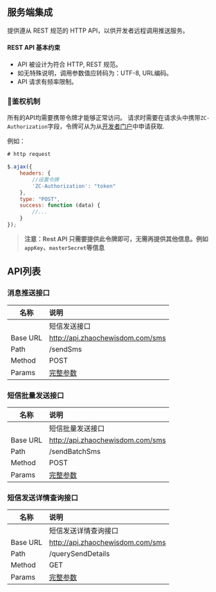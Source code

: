 ## 服务端集成
提供遵从 REST 规范的 HTTP API，以供开发者远程调用推送服务。

#### REST API 基本约束
+ API 被设计为符合 HTTP, REST 规范。
+ 如无特殊说明，调用参数值应转码为：UTF-8, URL编码。
+ API 请求有频率限制。

### 鉴权机制

所有的API均需要携带令牌才能够正常访问。
请求时需要在请求头中携带`ZC-Authorization`字段，令牌可从为从[开发者门户](http://developer.zhaochewisdom.com/portal)中申请获取.

例如：
``` JavaScript
# http request

$.ajax({
    headers: {
        //设置令牌
        'ZC-Authorization': "token"
    },
    type: "POST",
    success: function (data) {
        //...
    }
});
```
> **注意：Rest API 只需要提供此令牌即可，无需再提供其他信息。例如`appKey`、`masterSecret`等信息**
## API列表

### 消息推送接口

| 名称     | 说明                                                                                           |
| -------- | :--------------------------------------------------------------------------------------------- |
|          | 短信发送接口                                                                                   |
| Base URL | http://api.zhaochewisdom.com/sms                                                               |
| Path     | /sendSms                                                                                       |
| Method   | POST                                                                                           |
| Params   | [完整参数](https://help.aliyun.com/document_detail/57458.html?spm=a2c4g.11186623.6.572.kze2m1) |

### 短信批量发送接口

| 名称     | 说明                                                                                           |
| -------- | :--------------------------------------------------------------------------------------------- |
|          | 短信批量发送接口                                                                               |
| Base URL | http://api.zhaochewisdom.com/sms                                                               |
| Path     | /sendBatchSms                                                                                  |
| Method   | POST                                                                                           |
| Params   | [完整参数](https://help.aliyun.com/document_detail/66264.html?spm=a2c4g.11186623.6.575.dG6TVV) |


### 短信发送详情查询接口

| 名称     | 说明                                                                                           |
| -------- | :--------------------------------------------------------------------------------------------- |
|          | 短信发送详情查询接口                                                                           |
| Base URL | http://api.zhaochewisdom.com/sms                                                               |
| Path     | /querySendDetails                                                                              |
| Method   | GET                                                                                            |
| Params   | [完整参数](https://help.aliyun.com/document_detail/57459.html?spm=a2c4g.11186623.6.573.m71Z8K) |